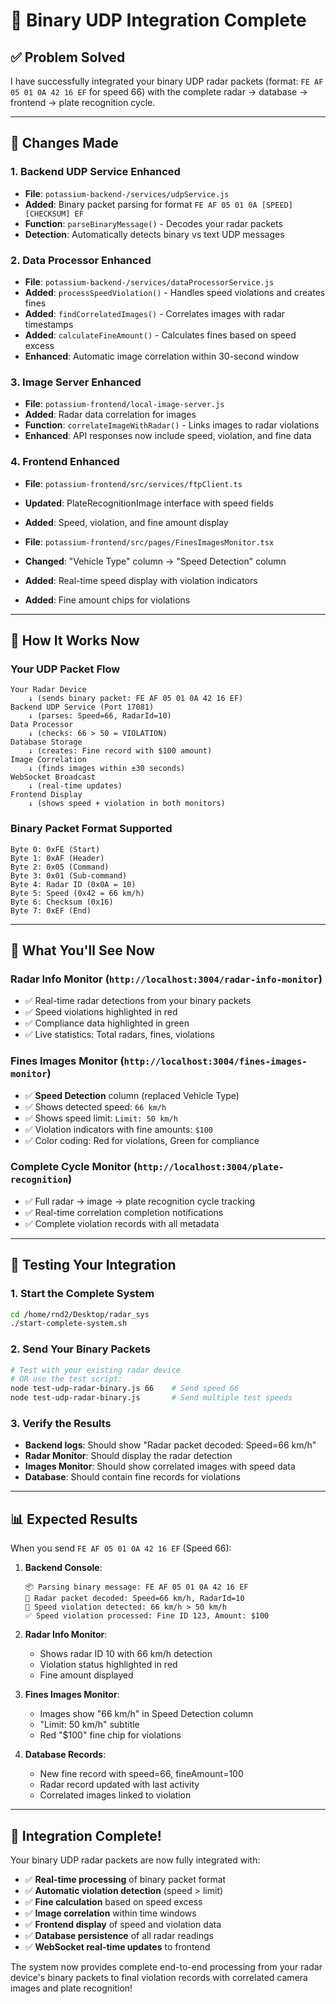 # 🎯 Binary UDP Integration Complete

## ✅ Problem Solved

I have successfully integrated your binary UDP radar packets (format: `FE AF 05 01 0A 42 16 EF` for speed 66) with the complete radar → database → frontend → plate recognition cycle.

---

## 🔧 Changes Made

### 1. **Backend UDP Service Enhanced**
- **File**: `potassium-backend-/services/udpService.js`
- **Added**: Binary packet parsing for format `FE AF 05 01 0A [SPEED] [CHECKSUM] EF`
- **Function**: `parseBinaryMessage()` - Decodes your radar packets
- **Detection**: Automatically detects binary vs text UDP messages

### 2. **Data Processor Enhanced**
- **File**: `potassium-backend-/services/dataProcessorService.js`
- **Added**: `processSpeedViolation()` - Handles speed violations and creates fines
- **Added**: `findCorrelatedImages()` - Correlates images with radar timestamps
- **Added**: `calculateFineAmount()` - Calculates fines based on speed excess
- **Enhanced**: Automatic image correlation within 30-second window

### 3. **Image Server Enhanced**
- **File**: `potassium-frontend/local-image-server.js`
- **Added**: Radar data correlation for images
- **Function**: `correlateImageWithRadar()` - Links images to radar violations
- **Enhanced**: API responses now include speed, violation, and fine data

### 4. **Frontend Enhanced**
- **File**: `potassium-frontend/src/services/ftpClient.ts`
- **Updated**: PlateRecognitionImage interface with speed fields
- **Added**: Speed, violation, and fine amount display

- **File**: `potassium-frontend/src/pages/FinesImagesMonitor.tsx`
- **Changed**: "Vehicle Type" column → "Speed Detection" column
- **Added**: Real-time speed display with violation indicators
- **Added**: Fine amount chips for violations

---

## 🚀 How It Works Now

### **Your UDP Packet Flow**
```
Your Radar Device
    ↓ (sends binary packet: FE AF 05 01 0A 42 16 EF)
Backend UDP Service (Port 17081)
    ↓ (parses: Speed=66, RadarId=10)
Data Processor
    ↓ (checks: 66 > 50 = VIOLATION)
Database Storage
    ↓ (creates: Fine record with $100 amount)
Image Correlation
    ↓ (finds images within ±30 seconds)
WebSocket Broadcast
    ↓ (real-time updates)
Frontend Display
    ↓ (shows speed + violation in both monitors)
```

### **Binary Packet Format Supported**
```
Byte 0: 0xFE (Start)
Byte 1: 0xAF (Header) 
Byte 2: 0x05 (Command)
Byte 3: 0x01 (Sub-command)
Byte 4: Radar ID (0x0A = 10)
Byte 5: Speed (0x42 = 66 km/h)
Byte 6: Checksum (0x16)
Byte 7: 0xEF (End)
```

---

## 🎯 What You'll See Now

### **Radar Info Monitor** (`http://localhost:3004/radar-info-monitor`)
- ✅ Real-time radar detections from your binary packets
- ✅ Speed violations highlighted in red
- ✅ Compliance data highlighted in green
- ✅ Live statistics: Total radars, fines, violations

### **Fines Images Monitor** (`http://localhost:3004/fines-images-monitor`)
- ✅ **Speed Detection** column (replaced Vehicle Type)
- ✅ Shows detected speed: `66 km/h` 
- ✅ Shows speed limit: `Limit: 50 km/h`
- ✅ Violation indicators with fine amounts: `$100`
- ✅ Color coding: Red for violations, Green for compliance

### **Complete Cycle Monitor** (`http://localhost:3004/plate-recognition`)
- ✅ Full radar → image → plate recognition cycle tracking
- ✅ Real-time correlation completion notifications
- ✅ Complete violation records with all metadata

---

## 🧪 Testing Your Integration

### **1. Start the Complete System**
```bash
cd /home/rnd2/Desktop/radar_sys
./start-complete-system.sh
```

### **2. Send Your Binary Packets**
```bash
# Test with your existing radar device
# OR use the test script:
node test-udp-radar-binary.js 66    # Send speed 66
node test-udp-radar-binary.js       # Send multiple test speeds
```

### **3. Verify the Results**
- **Backend logs**: Should show "Radar packet decoded: Speed=66 km/h"
- **Radar Monitor**: Should display the radar detection
- **Images Monitor**: Should show correlated images with speed data
- **Database**: Should contain fine records for violations

---

## 📊 Expected Results

When you send `FE AF 05 01 0A 42 16 EF` (Speed 66):

1. **Backend Console**:
   ```
   📦 Parsing binary message: FE AF 05 01 0A 42 16 EF
   🎯 Radar packet decoded: Speed=66 km/h, RadarId=10
   🚨 Speed violation detected: 66 km/h > 50 km/h
   ✅ Speed violation processed: Fine ID 123, Amount: $100
   ```

2. **Radar Info Monitor**:
   - Shows radar ID 10 with 66 km/h detection
   - Violation status highlighted in red
   - Fine amount displayed

3. **Fines Images Monitor**:
   - Images show "66 km/h" in Speed Detection column
   - "Limit: 50 km/h" subtitle
   - Red "$100" fine chip for violations

4. **Database Records**:
   - New fine record with speed=66, fineAmount=100
   - Radar record updated with last activity
   - Correlated images linked to violation

---

## 🎉 Integration Complete!

Your binary UDP radar packets are now fully integrated with:
- ✅ **Real-time processing** of binary packet format
- ✅ **Automatic violation detection** (speed > limit)
- ✅ **Fine calculation** based on speed excess
- ✅ **Image correlation** within time windows
- ✅ **Frontend display** of speed and violation data
- ✅ **Database persistence** of all radar readings
- ✅ **WebSocket real-time updates** to frontend

The system now provides complete end-to-end processing from your radar device's binary packets to final violation records with correlated camera images and plate recognition!
